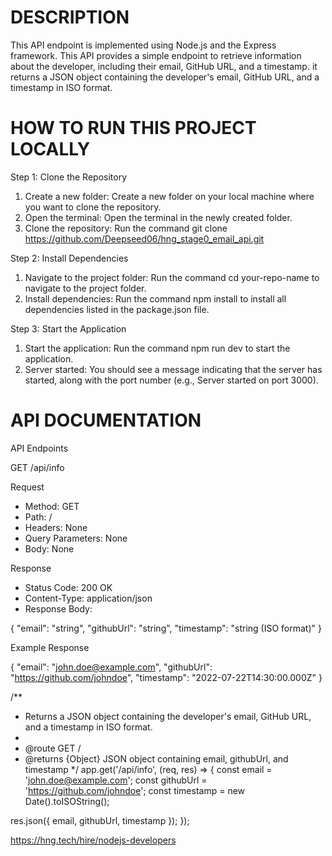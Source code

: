 
<h1> DESCRIPTION </h1>

This API endpoint is implemented using Node.js and the Express framework. This API provides a simple endpoint to retrieve information about the developer, including their email, GitHub URL, and a timestamp.
it returns a JSON object containing the developer's email, GitHub URL, and a timestamp in ISO format.

<h1> HOW TO RUN THIS PROJECT LOCALLY </h1>

Step 1: Clone the Repository

1. Create a new folder: Create a new folder on your local machine where you want to clone the repository.
2. Open the terminal: Open the terminal in the newly created folder.
3. Clone the repository: Run the command git clone https://github.com/Deepseed06/hng_stage0_email_api.git 

Step 2: Install Dependencies

1. Navigate to the project folder: Run the command cd your-repo-name to navigate to the project folder.
2. Install dependencies: Run the command npm install to install all dependencies listed in the package.json file.

Step 3: Start the Application

1. Start the application: Run the command npm run dev to start the application.
2. Server started: You should see a message indicating that the server has started, along with the port number (e.g., Server started on port 3000).

<h1> API DOCUMENTATION </h1>

API Endpoints

GET /api/info

Request

- Method: GET
- Path: /
- Headers: None
- Query Parameters: None
- Body: None

Response

- Status Code: 200 OK
- Content-Type: application/json
- Response Body:

{
  "email": "string",
  "githubUrl": "string",
  "timestamp": "string (ISO format)"
}


Example Response


{
  "email": "john.doe@example.com",
  "githubUrl": "https://github.com/johndoe",
  "timestamp": "2022-07-22T14:30:00.000Z"
}



/**
 * Returns a JSON object containing the developer's email, GitHub URL, and a timestamp in ISO format.
 *
 * @route GET /
 * @returns {Object} JSON object containing email, githubUrl, and timestamp
 */
app.get('/api/info', (req, res) => {
  const email = 'john.doe@example.com';
  const githubUrl = 'https://github.com/johndoe';
  const timestamp = new Date().toISOString();

  res.json({ email, githubUrl, timestamp });
});

https://hng.tech/hire/nodejs-developers
